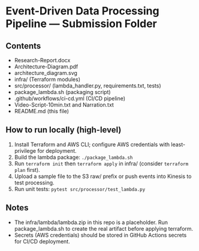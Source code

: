 # Event-Driven Data Processing Pipeline — Submission Folder

## Contents
- Research-Report.docx
- Architecture-Diagram.pdf
- architecture_diagram.svg
- infra/ (Terraform modules)
- src/processor/ (lambda_handler.py, requirements.txt, tests)
- package_lambda.sh (packaging script)
- .github/workflows/ci-cd.yml (CI/CD pipeline)
- Video-Script-10min.txt and Narration.txt
- README.md (this file)

## How to run locally (high-level)
1. Install Terraform and AWS CLI; configure AWS credentials with least-privilege for deployment.
2. Build the lambda package: `./package_lambda.sh`
3. Run `terraform init` then `terraform apply` in infra/ (consider `terraform plan` first).
4. Upload a sample file to the S3 raw/ prefix or push events into Kinesis to test processing.
5. Run unit tests: `pytest src/processor/test_lambda.py`

## Notes
- The infra/lambda/lambda.zip in this repo is a placeholder. Run package_lambda.sh to create the real artifact before applying terraform.
- Secrets (AWS credentials) should be stored in GitHub Actions secrets for CI/CD deployment.
